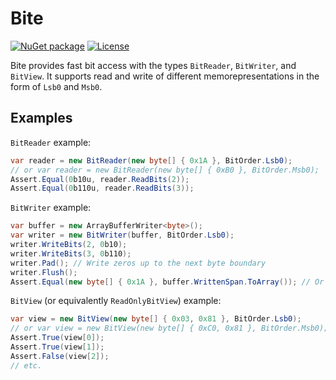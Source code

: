 # Bite

[![NuGet package](https://img.shields.io/nuget/v/Bite.svg)](https://nuget.org/packages/Bite)
[![License](https://img.shields.io/badge/license-MIT-blue.svg)](LICENSE)

Bite provides fast bit access with the types `BitReader`, `BitWriter`, and `BitView`.
It supports read and write of different memorepresentations in the form of `Lsb0` and `Msb0`.

## Examples
`BitReader` example:
```C#
var reader = new BitReader(new byte[] { 0x1A }, BitOrder.Lsb0);
// or var reader = new BitReader(new byte[] { 0xB0 }, BitOrder.Msb0);
Assert.Equal(0b10u, reader.ReadBits(2));
Assert.Equal(0b110u, reader.ReadBits(3));
```

`BitWriter` example:
```C#
var buffer = new ArrayBufferWriter<byte>();
var writer = new BitWriter(buffer, BitOrder.Lsb0);
writer.WriteBits(2, 0b10);
writer.WriteBits(3, 0b110);
writer.Pad(); // Write zeros up to the next byte boundary
writer.Flush();
Assert.Equal(new byte[] { 0x1A }, buffer.WrittenSpan.ToArray()); // Or 0xB0 for BitOrder.Msb0
```

`BitView` (or equivalently `ReadOnlyBitView`) example:
```C#
var view = new BitView(new byte[] { 0x03, 0x81 }, BitOrder.Lsb0);
// or var view = new BitView(new byte[] { 0xC0, 0x81 }, BitOrder.Msb0);
Assert.True(view[0]);
Assert.True(view[1]);
Assert.False(view[2]);
// etc.
```
